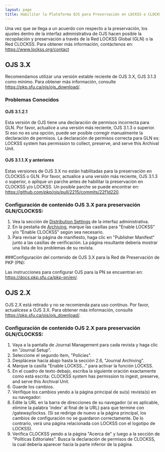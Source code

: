 ```yaml
---
layout: page
title: Habilitar la Plataforma OJS para Preservación en LOCKSS o CLOCKSS
---
```


Una vez que se llega a un acuerdo con respecto a la preservación, 
los ajustes dentro de la interfaz administrativa de OJS hacen posible la 
recopilación y preservación a través de la Red LOCKSS Global (GLN) o la Red CLOCKSS. 
Para obtener más información, contáctenos en: <a href="https://www.lockss.org/contact">https://www.lockss.org/contact</a>

## OJS 3.X

Recomendamos utilizar una versión estable reciente de OJS 3.X, 
OJS 3.1.3 como mínimo. Para obtener más información, 
consulte <a href="https://pkp.sfu.ca/ojs/ojs_download/">https://pkp.sfu.ca/ojs/ojs_download/</a>.

### Problemas Conocidos

#### OJS 3.1.2.1

Esta versión de OJS tiene una declaración de permisos incorrecta para GLN. 
Por favor, actualice a una versión más reciente, OJS 3.1.3 o superior. 
Si eso no es una opción, puede ser posible corregir manualmente la declaración 
de permisos. La declaración de permisos correcta para GLN 
es: LOCKSS system has permission to collect, preserve, and serve this Archival Unit.

#### OJS 3.1.1.X y anteriores

Estas versiones de OJS 3.X no están habilitadas para la preservación en CLOCKSS 
o GLN. Por favor, actualice a una versión más reciente, OJS 3.1.3 o superior, 
o aplique un parche antes de habilitar la preservación en CLOCKSS y/o LOCKSS. 
Un posible parche se puede encontrar en: <a href="https://github.com/pkp/ojs/pull/2215/commits/22f1d220">https://github.com/pkp/ojs/pull/2215/commits/22f1d220</a>.

### Configuración de contenido OJS 3.X para preservación GLN/CLOCKSS:

1. Vea la sección de <a href="https://docs.pkp.sfu.ca/learning-ojs/en/settings-distribution">Distribution Settings</a> de la interfaz administrativa.
2. En la pestaña de <a href="https://docs.pkp.sfu.ca/learning-ojs/en/settings-distribution#archiving">Archiving</a>, marque las casillas para "Enable LOCKSS" y/o "Enable CLOCKSS" según sea necesario.
3. Para revisar la página de manifiesto, haga clic en "Publisher Manifest" junto a las casillas de verificación. La página resultante debería mostrar una lista de los problemas de su revista.

###Configuración del contenido de OJS 3.X para la Red de Preservación de PKP (PN):

Las instrucciones para configurar OJS para la PN se encuentran en: <a href="https://docs.pkp.sfu.ca/pkp-pn/en/">https://docs.pkp.sfu.ca/pkp-pn/en/</a>.


## OJS 2.X

OJS 2.X está retirado y no se recomienda para uso continuo. Por favor, actualícese a OJS 3.X. Para obtener más información, consulte <a href="https://pkp.sfu.ca/ojs/ojs_download/">https://pkp.sfu.ca/ojs/ojs_download/</a>.

### Configuración de contenido OJS 2.X para preservación GLN/CLOCKSS:

1. Vaya a la pantalla de Journal Management para cada revista y haga clic en "Journal Setup".
2. Seleccione el segundo ítem, "Policies".
3. Desplácese hacia abajo hasta la sección 2.6, "Journal Archiving".
4. Marque la casilla "Enable LOCKSS..." para activar la función LOCKSS.
5. En el cuadro de texto debajo, escriba la siguiente oración exactamente como está escrita: CLOCKSS system has permission to ingest, preserve, and serve this Archival Unit.
6. Guarde los cambios.
7. Verifique los cambios yendo a la página principal de su(s) revista(s) en su navegador:
8. Edite la URL en la barra de direcciones de su navegador (si es aplicable, elimine la palabra 'index' al final de la URL) para que termine con /gateway/lockss. (Si se redirige de nuevo a la página principal, los cambios de configuración no se guardaron correctamente. De lo contrario, verá una página relacionada con LOCKSS con el logotipo de LOCKSS).
9. Verifica CLOCKSS yendo a la página "Acerca de" y luego a la sección de "Políticas Editoriales". Busca la declaración de permisos de CLOCKSS, la cual debería aparecer hacia la parte inferior de la página.

